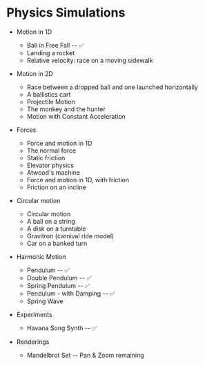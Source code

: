# Physics Simulations

  * Motion in 1D
    * Ball in Free Fall -- ✅
    * Landing a rocket
    * Relative velocity: race on a moving sidewalk
  
  * Motion in 2D
    * Race between a dropped ball and one launched horizontally
    * A ballistics cart
    * Projectile Motion 
    * The monkey and the hunter
    * Motion with Constant Acceleration
  
  * Forces
    * Force and motion in 1D
    * The normal force
    * Static friction
    * Elevator physics
    * Atwood's machine
    * Force and motion in 1D, with friction
    * Friction on an incline
  
  * Circular motion
    * Circular motion
    * A ball on a string
    * A disk on a turntable
    * Gravitron (carnival ride model)
    * Car on a banked turn

  * Harmonic Motion
    * Pendulum -- ✅
    * Double Pendulum -- ✅
    * Spring Pendulum -- ✅
    * Pendulum - with Damping -- ✅
    * Spring Wave
  
  * Experiments
    * Havana Song Synth -- ✅
  
  * Renderings
    * Mandelbrot Set -- Pan & Zoom remaining